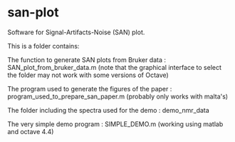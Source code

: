 # san-plot
Software for Signal-Artifacts-Noise (SAN) plot.

This is a folder contains:

The function to generate SAN plots from Bruker data : SAN_plot_from_bruker_data.m (note that the graphical interface to select the folder may not work with some versions of Octave)

The program used to generate the figures of the paper : program_used_to_prepare_san_paper.m (probably only works with malta's)

The folder including the spectra used for the demo : demo_nmr_data

The very simple demo program : SIMPLE_DEMO.m (working using matlab and octave 4.4)
